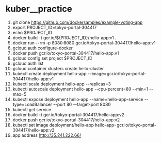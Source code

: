 # kuber__practice
1. git clone https://github.com/dockersamples/example-voting-app
2. export PROJECT_ID=tokyo-portal-304417
3. echo $PROJECT_ID
4. docker build -t gcr.io/${PROJECT_ID}/hello-app:v1 .
5. docker run --rm -p 8080:8080 gcr.io/tokyo-portal-304417/hello-app:v1
6. gcloud auth configure-docker
7. docker push gcr.io/tokyo-portal-304417/hello-app:v1
8. gcloud config set project $PROJECT_ID
9. gcloud auth list
10. gcloud container clusters create hello-cluster
11. kubectl create deployment hello-app --image=gcr.io/tokyo-portal-304417/hello-app:v1
12. kubectl scale deployment hello-app --replicas=3
13. kubectl autoscale deployment hello-app --cpu-percent=80 --min=1 --max=5
14. kubectl expose deployment hello-app --name=hello-app-service --type=LoadBalancer --port 80 --target-port 8080
15. kubectl get service
16. docker build -t gcr.io/tokyo-portal-304417/hello-app:v2 .
17. docker push gcr.io/tokyo-portal-304417/hello-app:v2
19. kubectl set image deployment/hello-app hello-app=gcr.io/tokyo-portal-304417/hello-app:v2
20. app address http://35.241.222.66/
